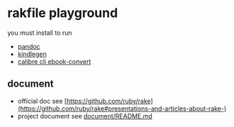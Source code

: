 # rakfile playground

  you must install to run
- [pandoc](https://pandoc.org/)
- [kindlegen](https://www.amazon.com/gp/feature.html?docId=1000765211)
- [calibre cli ebook-convert](https://manual.calibre-ebook.com/generated/en/cli-index.html)

## document

- official doc see [https://github.com/ruby/rake](https://github.com/ruby/rake#presentations-and-articles-about-rake-)
- project document see [document/README.md](document/README.md)